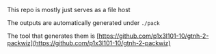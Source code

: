 This repo is mostly just serves as a file host

The outputs are automatically generated under `./pack`

The tool that generates them is [https://github.com/p1x3l101-10/gtnh-2-packwiz](https://github.com/p1x3l101-10/gtnh-2-packwiz)
